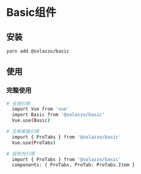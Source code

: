 # Basic组件

## 安装

```bash
yarn add @solazzo/basic
```

## 使用

### 完整使用

```bash
# 全局引用
  import Vue from 'vue'
  import Basic from '@solazzo/basic'
  Vue.use(Basic)

# 全局单独引用
  import { ProTabs } from '@solazzo/basic'
  Vue.use(ProTabs)

# 组件内引用
  import { ProTabs } from '@solazzo/basic'
  components: { ProTabs, ProTab: ProTabs.Item }
```
